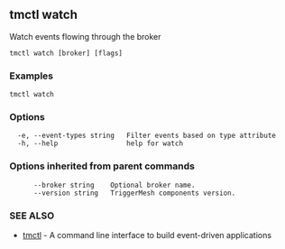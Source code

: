 ## tmctl watch

Watch events flowing through the broker

```
tmctl watch [broker] [flags]
```

### Examples

```
tmctl watch
```

### Options

```
  -e, --event-types string   Filter events based on type attribute
  -h, --help                 help for watch
```

### Options inherited from parent commands

```
      --broker string    Optional broker name.
      --version string   TriggerMesh components version.
```

### SEE ALSO

* [tmctl](tmctl.md)	 - A command line interface to build event-driven applications

